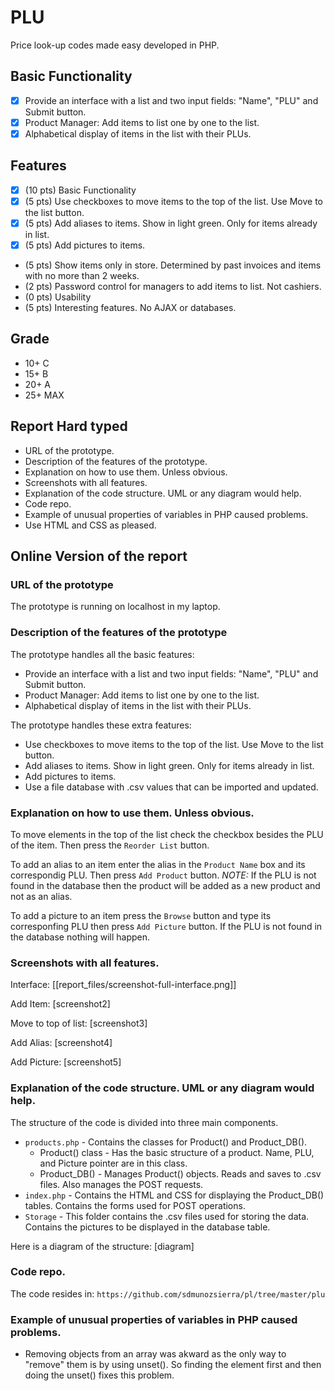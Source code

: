 # PLU

Price look-up codes made easy developed in PHP.

## Basic Functionality
* [x] Provide an interface with a list and two input fields: "Name", "PLU" and Submit button.
* [x] Product Manager: Add items to list one by one to the list.
* [x] Alphabetical display of items in the list with their PLUs.

## Features
* [x] (10 pts) Basic Functionality
* [x] (5 pts)  Use checkboxes to move items to the top of the list. Use Move to the list button.
* [x] (5 pts)  Add aliases to items. Show in light green. Only for items already in list.
* [x] (5 pts)  Add pictures to items.
* (5 pts)  Show items only in store. Determined by past invoices and items with no more than  2 weeks.
* (2 pts)  Password control for managers to add items to list. Not cashiers.
* (0 pts)  Usability
* (5 pts)  Interesting features. No AJAX or databases.

## Grade
* 10+ C
* 15+ B
* 20+ A
* 25+ MAX

## Report Hard typed
* URL of the prototype.
* Description of the features of the prototype.
* Explanation on how to use them. Unless obvious.
* Screenshots with all features.
* Explanation of the code structure. UML or any diagram would help.
* Code repo.
* Example of unusual properties of variables in PHP caused problems.
* Use HTML and CSS as pleased.

## Online Version of the report

### URL of the prototype
The prototype is running on localhost in my laptop.

### Description of the features of the prototype
The prototype handles all the basic features:
* Provide an interface with a list and two input fields: "Name", "PLU" and Submit button.
* Product Manager: Add items to list one by one to the list.
* Alphabetical display of items in the list with their PLUs.

The prototype handles these extra features:
* Use checkboxes to move items to the top of the list. Use Move to the list button.
* Add aliases to items. Show in light green. Only for items already in list.
* Add pictures to items.
* Use a file database with .csv values that can be imported and updated.

### Explanation on how to use them. Unless obvious.
To move elements in the top of the list check the checkbox besides the PLU of the item. Then press the `Reorder List` button.

To add an alias to an item enter the alias in the `Product Name` box and its correspondig PLU. Then press `Add Product` button. *NOTE:* If the PLU is not found in the database then the product will be added as a new product and not as an alias.

To add a picture to an item press the `Browse` button and type its corresponfing PLU then press `Add Picture` button. If the PLU is not found in the database nothing will happen.

### Screenshots with all features.
Interface:
[[report_files/screenshot-full-interface.png]]

Add Item:
[screenshot2]

Move to top of list:
[screenshot3]

Add Alias:
[screenshot4]

Add Picture:
[screenshot5]

### Explanation of the code structure. UML or any diagram would help.
The structure of the code is divided into three main components.
* `products.php` - Contains the classes for Product() and Product_DB().
  - Product() class - Has the basic structure of a product. Name, PLU, and Picture pointer are in this class.
  - Product_DB() - Manages Product() objects. Reads and saves to .csv files. Also manages the POST requests.
* `index.php` - Contains the HTML and CSS for displaying the Product_DB() tables. Contains the forms used for POST operations.
* `Storage` - This folder contains the .csv files used for storing the data. Contains the pictures to be displayed in the database table.

Here is a diagram of the structure:
[diagram]

### Code repo.
The code resides in:
```https://github.com/sdmunozsierra/pl/tree/master/plu```

### Example of unusual properties of variables in PHP caused problems.
* Removing objects from an array was akward as the only way to "remove" them is by using unset(). So finding the element first and then doing the unset() fixes this problem.
